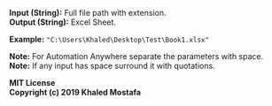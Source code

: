 **Input (String):** Full file path with extension.  
**Output (String):** Excel Sheet.  

**Example:** `"C:\Users\Khaled\Desktop\Test\Book1.xlsx"`  

**Note:** For Automation Anywhere separate the parameters with space.  
**Note:** If any input has space surround it with quotations.  

**MIT License**  
**Copyright (c) 2019 Khaled Mostafa**